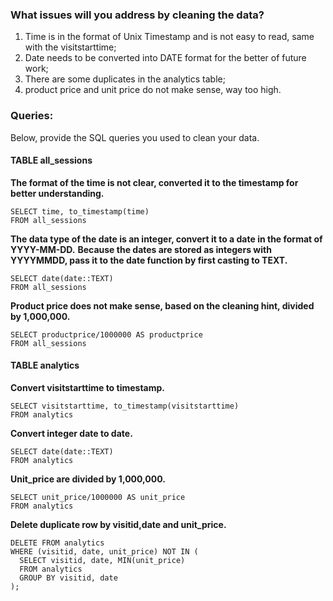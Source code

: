 ### What issues will you address by cleaning the data?

1. Time is in the format of Unix Timestamp and is not easy to read, same with the visitstarttime;
2. Date needs to be converted into DATE format for the better of future work;
3. There are some duplicates in the analytics table;
4. product price and unit price do not make sense, way too high. 


### Queries:
Below, provide the SQL queries you used to clean your data.

#### TABLE all_sessions

**The format of the time is not clear, converted it to the timestamp for better understanding.**

```
SELECT time, to_timestamp(time)
FROM all_sessions
```


**The data type of the date is an integer, convert it to a date in the format of YYYY-MM-DD.**
**Because the dates are stored as integers with YYYYMMDD, pass it to the date function by first casting to TEXT.**
```
SELECT date(date::TEXT)
FROM all_sessions
```

**Product price does not make sense, based on the cleaning hint, divided by 1,000,000.**

```
SELECT productprice/1000000 AS productprice
FROM all_sessions
```


#### TABLE analytics

**Convert visitstarttime to timestamp.**
```
SELECT visitstarttime, to_timestamp(visitstarttime)
FROM analytics
```

**Convert integer date to date.**
```
SELECT date(date::TEXT)
FROM analytics
```

**Unit_price are divided by 1,000,000.**
```
SELECT unit_price/1000000 AS unit_price
FROM analytics
```


**Delete duplicate row by visitid,date and unit_price.**
```
DELETE FROM analytics
WHERE (visitid, date, unit_price) NOT IN (
  SELECT visitid, date, MIN(unit_price)
  FROM analytics
  GROUP BY visitid, date
);
```

